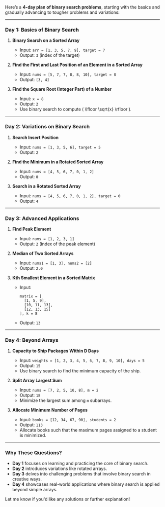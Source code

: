 Here’s a **4-day plan of binary search problems**, starting with the basics and gradually advancing to tougher problems and variations:

---

### **Day 1: Basics of Binary Search**

1. **Binary Search on a Sorted Array**

   - Input: `arr = [1, 3, 5, 7, 9], target = 7`
   - Output: `3` (index of the target)

2. **Find the First and Last Position of an Element in a Sorted Array**

   - Input: `nums = [5, 7, 7, 8, 8, 10], target = 8`
   - Output: `[3, 4]`

3. **Find the Square Root (Integer Part) of a Number**
   - Input: `x = 8`
   - Output: `2`
   - Use binary search to compute \( \lfloor \sqrt{x} \rfloor \).

---

### **Day 2: Variations on Binary Search**

1. **Search Insert Position**

   - Input: `nums = [1, 3, 5, 6], target = 5`
   - Output: `2`

2. **Find the Minimum in a Rotated Sorted Array**

   - Input: `nums = [4, 5, 6, 7, 0, 1, 2]`
   - Output: `0`

3. **Search in a Rotated Sorted Array**
   - Input: `nums = [4, 5, 6, 7, 0, 1, 2], target = 0`
   - Output: `4`

---

### **Day 3: Advanced Applications**

1. **Find Peak Element**

   - Input: `nums = [1, 2, 3, 1]`
   - Output: `2` (index of the peak element)

2. **Median of Two Sorted Arrays**

   - Input: `nums1 = [1, 3], nums2 = [2]`
   - Output: `2.0`

3. **Kth Smallest Element in a Sorted Matrix**
   - Input:
     ```
     matrix = [
       [1, 5, 9],
       [10, 11, 13],
       [12, 13, 15]
     ], k = 8
     ```
   - Output: `13`

---

### **Day 4: Beyond Arrays**

1. **Capacity to Ship Packages Within D Days**

   - Input: `weights = [1, 2, 3, 4, 5, 6, 7, 8, 9, 10], days = 5`
   - Output: `15`
   - Use binary search to find the minimum capacity of the ship.

2. **Split Array Largest Sum**

   - Input: `nums = [7, 2, 5, 10, 8], m = 2`
   - Output: `18`
   - Minimize the largest sum among `m` subarrays.

3. **Allocate Minimum Number of Pages**
   - Input: `books = [12, 34, 67, 90], students = 2`
   - Output: `113`
   - Allocate books such that the maximum pages assigned to a student is minimized.

---

### Why These Questions?

- **Day 1** focuses on learning and practicing the core of binary search.
- **Day 2** introduces variations like rotated arrays.
- **Day 3** delves into challenging problems that involve binary search in creative ways.
- **Day 4** showcases real-world applications where binary search is applied beyond simple arrays.

Let me know if you'd like any solutions or further explanation!
